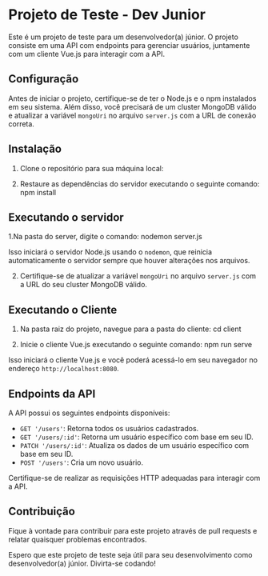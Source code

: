 # Projeto de Teste - Dev Junior

Este é um projeto de teste para um desenvolvedor(a) júnior. O projeto consiste em uma API com endpoints para gerenciar usuários, juntamente com um cliente Vue.js para interagir com a API.

## Configuração

Antes de iniciar o projeto, certifique-se de ter o Node.js e o npm instalados em seu sistema. Além disso, você precisará de um cluster MongoDB válido e atualizar a variável `mongoUri` no arquivo `server.js` com a URL de conexão correta.

## Instalação

1. Clone o repositório para sua máquina local:

2. Restaure as dependências do servidor executando o seguinte comando: npm install

## Executando o servidor

1.Na pasta do server, digite o comando: nodemon server.js

Isso iniciará o servidor Node.js usando o `nodemon`, que reinicia automaticamente o servidor sempre que houver alterações nos arquivos.

2. Certifique-se de atualizar a variável `mongoUri` no arquivo `server.js` com a URL do seu cluster MongoDB válido.

## Executando o Cliente

1. Na pasta raiz do projeto, navegue para a pasta do cliente: cd client


2. Inicie o cliente Vue.js executando o seguinte comando: npm run serve


Isso iniciará o cliente Vue.js e você poderá acessá-lo em seu navegador no endereço `http://localhost:8080`.

## Endpoints da API

A API possui os seguintes endpoints disponíveis:

- `GET '/users'`: Retorna todos os usuários cadastrados.
- `GET '/users/:id'`: Retorna um usuário específico com base em seu ID.
- `PATCH '/users/:id'`: Atualiza os dados de um usuário específico com base em seu ID.
- `POST '/users'`: Cria um novo usuário.

Certifique-se de realizar as requisições HTTP adequadas para interagir com a API.

## Contribuição

Fique à vontade para contribuir para este projeto através de pull requests e relatar quaisquer problemas encontrados.

Espero que este projeto de teste seja útil para seu desenvolvimento como desenvolvedor(a) júnior. Divirta-se codando!
